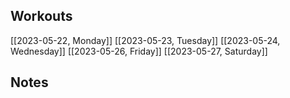 ## Workouts
[[2023-05-22, Monday]]
[[2023-05-23, Tuesday]]
[[2023-05-24, Wednesday]]
[[2023-05-26, Friday]]
[[2023-05-27, Saturday]]

## Notes